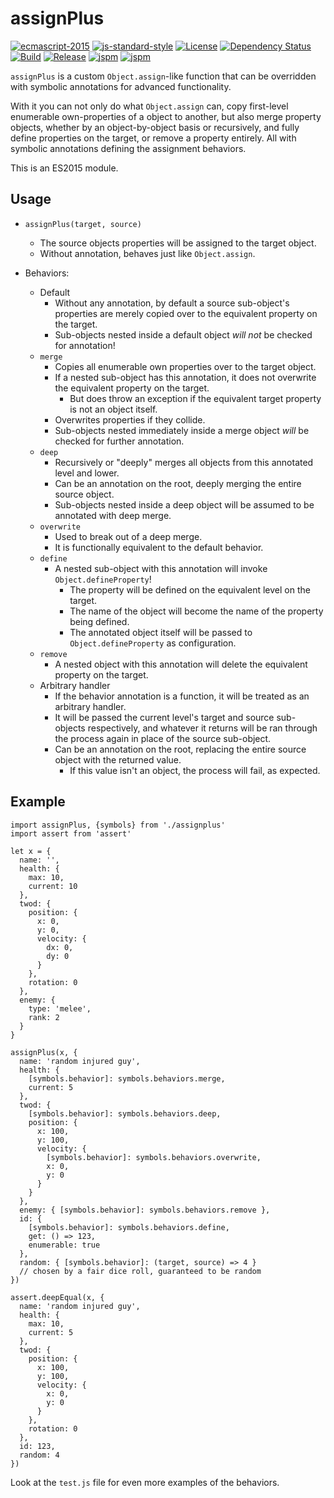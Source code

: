 # assignPlus

[![ecmascript-2015](https://img.shields.io/badge/es-2015-green.svg?style=flat)](http://www.ecma-international.org/publications/standards/Ecma-262.htm)
[![js-standard-style](https://img.shields.io/badge/code%20style-standard-green.svg?style=flat)](https://github.com/feross/standard)
[![License](http://img.shields.io/badge/license-mit-green.svg?style=flat)](https://github.com/lahuan/lahuanjs-com-events/blob/master/LICENSE)
[![Dependency Status](https://david-dm.org/5310/assignplus.svg)](https://david-dm.org/5310/assignplus)
[![Build](http://img.shields.io/travis/5310/assignplus.svg?style=flat)](https://travis-ci.org/5310/assignplus)
[![Release](http://img.shields.io/badge/release-v0.1.1-orange.svg?style=flat)](https://github.com/5310/assignplus/releases)
[![jspm](https://img.shields.io/badge/jspm-github:5310/assignplus-blue.svg?style=flat)](http://jspm.io)
[![jspm](https://img.shields.io/badge/npm-5310/assignplus-blue.svg?style=flat)](https://docs.npmjs.com/cli/install)

`assignPlus` is a custom `Object.assign`-like function that can be overridden with symbolic annotations for advanced functionality.

With it you can not only do what `Object.assign` can, copy first-level enumerable own-properties of a object to another, but also merge property objects, whether by an object-by-object basis or recursively, and fully define properties on the target, or remove a property entirely. All with symbolic annotations defining the assignment behaviors.

This is an ES2015 module.

## Usage

- `assignPlus(target, source)`
  - The source objects properties will be assigned to the target object.
  - Without annotation, behaves just like `Object.assign`.

- Behaviors:
  - Default
    - Without any annotation, by default a source sub-object's properties are merely copied over to the equivalent property on the target.
    - Sub-objects nested inside a default object _will not_ be checked for annotation!
  - `merge`
    - Copies all enumerable own properties over to the target object.
    - If a nested sub-object has this annotation, it does not overwrite the equivalent property on the target.
      - But does throw an exception if the equivalent target property is not an object itself.
    - Overwrites properties if they collide.
    - Sub-objects nested immediately inside a merge object _will_ be checked for further annotation.
  - `deep`
    - Recursively or "deeply" merges all objects from this annotated level and lower.
    - Can be an annotation on the root, deeply merging the entire source object.
    - Sub-objects nested inside a deep object will be assumed to be annotated with deep merge.
  - `overwrite`
    - Used to break out of a deep merge.
    - It is functionally equivalent to the default behavior.
  - `define`
    - A nested sub-object with this annotation will invoke `Object.defineProperty`!
      - The property will be defined on the equivalent level on the target.
      - The name of the object will become the name of the property being defined.
      - The annotated object itself will be passed to `Object.defineProperty` as configuration.
  - `remove`
    - A nested object with this annotation will delete the equivalent property on the target.
  - Arbitrary handler
    - If the behavior annotation is a function, it will be treated as an arbitrary handler.
    - It will be passed the current level's target and source sub-objects respectively, and whatever it returns will be ran through the process again in place of the source sub-object.
    - Can be an annotation on the root, replacing the entire source object with the returned value.
      - If this value isn't an object, the process will fail, as expected.

## Example
```
import assignPlus, {symbols} from './assignplus'
import assert from 'assert'

let x = {
  name: '',
  health: {
    max: 10,
    current: 10
  },
  twod: {
    position: {
      x: 0,
      y: 0,
      velocity: {
        dx: 0,
        dy: 0
      }
    },
    rotation: 0
  },
  enemy: {
    type: 'melee',
    rank: 2
  }
}

assignPlus(x, {
  name: 'random injured guy',
  health: {
    [symbols.behavior]: symbols.behaviors.merge,
    current: 5
  },
  twod: {
    [symbols.behavior]: symbols.behaviors.deep,
    position: {
      x: 100,
      y: 100,
      velocity: {
        [symbols.behavior]: symbols.behaviors.overwrite,
        x: 0,
        y: 0
      }
    }
  },
  enemy: { [symbols.behavior]: symbols.behaviors.remove },
  id: {
    [symbols.behavior]: symbols.behaviors.define,
    get: () => 123,
    enumerable: true
  },
  random: { [symbols.behavior]: (target, source) => 4 }
  // chosen by a fair dice roll, guaranteed to be random
})

assert.deepEqual(x, {
  name: 'random injured guy',
  health: {
    max: 10,
    current: 5
  },
  twod: {
    position: {
      x: 100,
      y: 100,
      velocity: {
        x: 0,
        y: 0
      }
    },
    rotation: 0
  },
  id: 123,
  random: 4
})
```
Look at the `test.js` file for even more examples of the behaviors.
